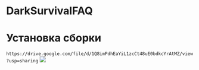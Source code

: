 # DarkSurvivalFAQ

<h1>Установка сборки</h1>
<code>https://drive.google.com/file/d/1Q8imPdhEaYiL1zcCt48uE0bdkcYrAtMZ/view?usp=sharing</code>

<img src="https://imgur.com/CSqJ05n.png"/>
